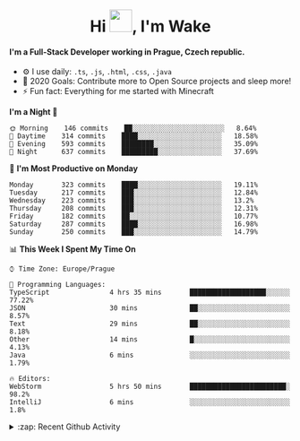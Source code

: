 <h1 align="center">Hi <img src="https://raw.githubusercontent.com/MrWakeCZ/MrWakeCZ/master/Hi.gif" width="40px" />, I'm Wake</h1>

#### I'm a Full-Stack Developer working in Prague, Czech republic.
- ⚙️ I use daily: `.ts`, `.js`, `.html`, `.css`, `.java`
- 🥅 2020 Goals: Contribute more to Open Source projects and sleep more!
- ⚡ Fun fact: Everything for me started with Minecraft

<!--START_SECTION:waka-->
**I'm a Night 🦉** 

```text
🌞 Morning    146 commits    ██░░░░░░░░░░░░░░░░░░░░░░░   8.64% 
🌆 Daytime    314 commits    ████░░░░░░░░░░░░░░░░░░░░░   18.58% 
🌃 Evening    593 commits    ████████░░░░░░░░░░░░░░░░░   35.09% 
🌙 Night      637 commits    █████████░░░░░░░░░░░░░░░░   37.69%

```
📅 **I'm Most Productive on Monday** 

```text
Monday       323 commits    ████░░░░░░░░░░░░░░░░░░░░░   19.11% 
Tuesday      217 commits    ███░░░░░░░░░░░░░░░░░░░░░░   12.84% 
Wednesday    223 commits    ███░░░░░░░░░░░░░░░░░░░░░░   13.2% 
Thursday     208 commits    ███░░░░░░░░░░░░░░░░░░░░░░   12.31% 
Friday       182 commits    ██░░░░░░░░░░░░░░░░░░░░░░░   10.77% 
Saturday     287 commits    ████░░░░░░░░░░░░░░░░░░░░░   16.98% 
Sunday       250 commits    ███░░░░░░░░░░░░░░░░░░░░░░   14.79%

```


📊 **This Week I Spent My Time On** 

```text
⌚︎ Time Zone: Europe/Prague

💬 Programming Languages: 
TypeScript               4 hrs 35 mins       ███████████████████░░░░░░   77.22% 
JSON                     30 mins             ██░░░░░░░░░░░░░░░░░░░░░░░   8.57% 
Text                     29 mins             ██░░░░░░░░░░░░░░░░░░░░░░░   8.18% 
Other                    14 mins             █░░░░░░░░░░░░░░░░░░░░░░░░   4.13% 
Java                     6 mins              ░░░░░░░░░░░░░░░░░░░░░░░░░   1.79%

🔥 Editors: 
WebStorm                 5 hrs 50 mins       ████████████████████████░   98.2% 
IntelliJ                 6 mins              ░░░░░░░░░░░░░░░░░░░░░░░░░   1.8%

```


<!--END_SECTION:waka-->

<details>
  <summary>:zap: Recent Github Activity</summary>

<!--START_SECTION:activity-->
1. 🎉 Merged PR [#6](https://github.com/craftmania-cz/craftlobby/pull/6) in [craftmania-cz/craftlobby](https://github.com/craftmania-cz/craftlobby)
2. 🎉 Merged PR [#14](https://github.com/craftmania-cz/craftmanager/pull/14) in [craftmania-cz/craftmanager](https://github.com/craftmania-cz/craftmanager)
3. 🎉 Merged PR [#89](https://github.com/waked-cz/corgi/pull/89) in [waked-cz/corgi](https://github.com/waked-cz/corgi)
4. 🎉 Merged PR [#2](https://github.com/craftmania-cz/craftcore/pull/2) in [craftmania-cz/craftcore](https://github.com/craftmania-cz/craftcore)
5. 🎉 Merged PR [#7](https://github.com/craftmania-cz/craftlobby/pull/7) in [craftmania-cz/craftlobby](https://github.com/craftmania-cz/craftlobby)
<!--END_SECTION:activity-->

</details>
